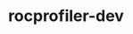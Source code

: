 ---
title: "rocprofiler-dev"
layout: cache
categories: [package, develop]
meta: {"compilers": ["gcc@=11.4.0"], "num_specs": 22, "num_specs_by_stack": {"e4s": 22, "root": 22}, "oss": ["ubuntu22.04"], "platforms": ["linux"], "stacks": ["e4s", "root"], "targets": ["x86_64_v3"], "versions": ["6.3.2"]}
spec_details: [{"compiler": "gcc@=11.4.0", "hash": "3wogyl5o24imigarfqmaf3r2ioqepspo", "os": "ubuntu22.04", "platform": "linux", "size": "-", "stacks": ["e4s", "root"], "target": "x86_64_v3", "variants": ["build_system=cmake", "build_type=Release", "generator=make", "~ipo", "patches=9f49746"], "versions": ["6.3.2"]}, {"compiler": "gcc@=11.4.0", "hash": "4lqeeedtkemluunr6gr4mhk6mkdvaavn", "os": "ubuntu22.04", "platform": "linux", "size": "-", "stacks": ["e4s", "root"], "target": "x86_64_v3", "variants": ["build_system=cmake", "build_type=Release", "generator=make", "~ipo", "patches=9f49746"], "versions": ["6.3.2"]}, {"compiler": "gcc@=11.4.0", "hash": "5z5mkddovqqqaumwgpzjtmkn43zopcpc", "os": "ubuntu22.04", "platform": "linux", "size": "-", "stacks": ["e4s", "root"], "target": "x86_64_v3", "variants": ["build_system=cmake", "build_type=Release", "generator=make", "~ipo", "patches=9f49746"], "versions": ["6.3.2"]}, {"compiler": "gcc@=11.4.0", "hash": "6h6vskavtnrlbopyhv22ixz3lxkjybvw", "os": "ubuntu22.04", "platform": "linux", "size": "-", "stacks": ["e4s", "root"], "target": "x86_64_v3", "variants": ["build_system=cmake", "build_type=Release", "generator=make", "~ipo", "patches=9f49746"], "versions": ["6.3.2"]}, {"compiler": "gcc@=11.4.0", "hash": "abjr262j5jrzx57dshjdk7igxuvokdx4", "os": "ubuntu22.04", "platform": "linux", "size": "-", "stacks": ["e4s", "root"], "target": "x86_64_v3", "variants": ["build_system=cmake", "build_type=Release", "generator=make", "~ipo", "patches=9f49746"], "versions": ["6.3.2"]}, {"compiler": "gcc@=11.4.0", "hash": "akx6ty6zzgrhcqxxoogdybvodecqvxrw", "os": "ubuntu22.04", "platform": "linux", "size": "-", "stacks": ["e4s", "root"], "target": "x86_64_v3", "variants": ["build_system=cmake", "build_type=Release", "generator=make", "~ipo", "patches=9f49746"], "versions": ["6.3.2"]}, {"compiler": "gcc@=11.4.0", "hash": "axootzmknelkqls2g4ht5twxljgqq23g", "os": "ubuntu22.04", "platform": "linux", "size": "-", "stacks": ["e4s", "root"], "target": "x86_64_v3", "variants": ["build_system=cmake", "build_type=Release", "generator=make", "~ipo", "patches=9f49746"], "versions": ["6.3.2"]}, {"compiler": "gcc@=11.4.0", "hash": "bb4bdxl43xc5wqeexcx2pgufqknke7s4", "os": "ubuntu22.04", "platform": "linux", "size": "-", "stacks": ["e4s", "root"], "target": "x86_64_v3", "variants": ["build_system=cmake", "build_type=Release", "generator=make", "~ipo", "patches=9f49746"], "versions": ["6.3.2"]}, {"compiler": "gcc@=11.4.0", "hash": "bb67apmlqxhmh3nxbghf3nmtkbelajet", "os": "ubuntu22.04", "platform": "linux", "size": "-", "stacks": ["e4s", "root"], "target": "x86_64_v3", "variants": ["build_system=cmake", "build_type=Release", "generator=make", "~ipo", "patches=9f49746"], "versions": ["6.3.2"]}, {"compiler": "gcc@=11.4.0", "hash": "dx5wborb7e6kdzg6jfxlufyck2eflal3", "os": "ubuntu22.04", "platform": "linux", "size": "-", "stacks": ["e4s", "root"], "target": "x86_64_v3", "variants": ["build_system=cmake", "build_type=Release", "generator=make", "~ipo", "patches=9f49746"], "versions": ["6.3.2"]}, {"compiler": "gcc@=11.4.0", "hash": "hbckpazisc47p2agrs4bkc3qivrva374", "os": "ubuntu22.04", "platform": "linux", "size": "-", "stacks": ["e4s", "root"], "target": "x86_64_v3", "variants": ["build_system=cmake", "build_type=Release", "generator=make", "~ipo", "patches=9f49746"], "versions": ["6.3.2"]}, {"compiler": "gcc@=11.4.0", "hash": "l45zlvlbebk546beygca5ajz64unn4da", "os": "ubuntu22.04", "platform": "linux", "size": "-", "stacks": ["e4s", "root"], "target": "x86_64_v3", "variants": ["build_system=cmake", "build_type=Release", "generator=make", "~ipo", "patches=9f49746"], "versions": ["6.3.2"]}, {"compiler": "gcc@=11.4.0", "hash": "ltzb4dppmnfm4kkuq3wdfi5mflyqqs5b", "os": "ubuntu22.04", "platform": "linux", "size": "-", "stacks": ["e4s", "root"], "target": "x86_64_v3", "variants": ["build_system=cmake", "build_type=Release", "generator=make", "~ipo", "patches=9f49746"], "versions": ["6.3.2"]}, {"compiler": "gcc@=11.4.0", "hash": "nxxevzdz6fuyeluih7butl4kjis6kxmt", "os": "ubuntu22.04", "platform": "linux", "size": "-", "stacks": ["e4s", "root"], "target": "x86_64_v3", "variants": ["build_system=cmake", "build_type=Release", "generator=make", "~ipo", "patches=9f49746"], "versions": ["6.3.2"]}, {"compiler": "gcc@=11.4.0", "hash": "oql4ut3q6vpm5s7n6dt2uhwskyq7llbr", "os": "ubuntu22.04", "platform": "linux", "size": "-", "stacks": ["e4s", "root"], "target": "x86_64_v3", "variants": ["build_system=cmake", "build_type=Release", "generator=make", "~ipo", "patches=9f49746"], "versions": ["6.3.2"]}, {"compiler": "gcc@=11.4.0", "hash": "oszjnpqb2tcr7ruoxfxq23hmbcfu7mse", "os": "ubuntu22.04", "platform": "linux", "size": "-", "stacks": ["e4s", "root"], "target": "x86_64_v3", "variants": ["build_system=cmake", "build_type=Release", "generator=make", "~ipo", "patches=9f49746"], "versions": ["6.3.2"]}, {"compiler": "gcc@=11.4.0", "hash": "pbd33gc7ft5d2tqyl4gstoduvxlrrotk", "os": "ubuntu22.04", "platform": "linux", "size": "-", "stacks": ["e4s", "root"], "target": "x86_64_v3", "variants": ["build_system=cmake", "build_type=Release", "generator=make", "~ipo", "patches=9f49746"], "versions": ["6.3.2"]}, {"compiler": "gcc@=11.4.0", "hash": "pn73d2j3mackzppqrho2xxz6b4p6zg4u", "os": "ubuntu22.04", "platform": "linux", "size": "-", "stacks": ["e4s", "root"], "target": "x86_64_v3", "variants": ["build_system=cmake", "build_type=Release", "generator=make", "~ipo", "patches=9f49746"], "versions": ["6.3.2"]}, {"compiler": "gcc@=11.4.0", "hash": "qdnz55gqjolnupa4fvc6b6b7teb45nqu", "os": "ubuntu22.04", "platform": "linux", "size": "-", "stacks": ["e4s", "root"], "target": "x86_64_v3", "variants": ["build_system=cmake", "build_type=Release", "generator=make", "~ipo", "patches=9f49746"], "versions": ["6.3.2"]}, {"compiler": "gcc@=11.4.0", "hash": "rjuycau6qvfbcz2z6lhd5usp7evighny", "os": "ubuntu22.04", "platform": "linux", "size": "-", "stacks": ["e4s", "root"], "target": "x86_64_v3", "variants": ["build_system=cmake", "build_type=Release", "generator=make", "~ipo", "patches=9f49746"], "versions": ["6.3.2"]}, {"compiler": "gcc@=11.4.0", "hash": "ryir2ueybtnzqibls23h45sjm5bnsrg3", "os": "ubuntu22.04", "platform": "linux", "size": "-", "stacks": ["e4s", "root"], "target": "x86_64_v3", "variants": ["build_system=cmake", "build_type=Release", "generator=make", "~ipo", "patches=9f49746"], "versions": ["6.3.2"]}, {"compiler": "gcc@=11.4.0", "hash": "vofrc3edz7zq2dpdvbblbnueuxpuw6ay", "os": "ubuntu22.04", "platform": "linux", "size": "-", "stacks": ["e4s", "root"], "target": "x86_64_v3", "variants": ["build_system=cmake", "build_type=Release", "generator=make", "~ipo", "patches=9f49746"], "versions": ["6.3.2"]}]
---